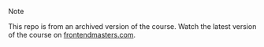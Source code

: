 > [!NOTE]
> This repo is from an archived version of the course. Watch the latest version of the course on [frontendmasters.com](https://frontendmasters.com/courses/react-typescript-v2/).
